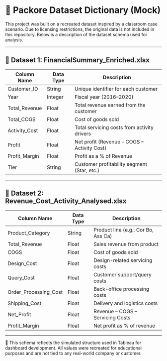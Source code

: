# 📄 Packore Dataset Dictionary (Mock)

This project was built on a recreated dataset inspired by a classroom case scenario. Due to licensing restrictions, the original data is not included in this repository. Below is a description of the dataset schema used for analysis.

---

## 📁 Dataset 1: FinancialSummary_Enriched.xlsx

| Column Name           | Data Type | Description                                  |
|-----------------------|-----------|----------------------------------------------|
| Customer_ID           | String    | Unique identifier for each customer          |
| Year                  | Integer   | Fiscal year (2016–2020)                      |
| Total_Revenue         | Float     | Total revenue earned from the customer       |
| Total_COGS            | Float     | Cost of goods sold                           |
| Activity_Cost         | Float     | Total servicing costs from activity drivers  |
| Profit                | Float     | Net profit (Revenue – COGS – Activity Cost)  |
| Profit_Margin         | Float     | Profit as a % of Revenue                     |
| Tier                  | String    | Customer profitability segment (Star, etc.)  |

---

## 📁 Dataset 2: Revenue_Cost_Activity_Analysed.xlsx

| Column Name           | Data Type | Description                                  |
|-----------------------|-----------|----------------------------------------------|
| Product_Category      | String    | Product line (e.g., Cor Bo, Ass Ca)          |
| Total_Revenue         | Float     | Sales revenue from product                   |
| COGS                  | Float     | Cost of goods sold                           |
| Design_Cost           | Float     | Design-related servicing costs               |
| Query_Cost            | Float     | Customer support/query costs                 |
| Order_Processing_Cost | Float     | Back-office processing costs                 |
| Shipping_Cost         | Float     | Delivery and logistics costs                 |
| Net_Profit            | Float     | Revenue – COGS – Servicing Costs             |
| Profit_Margin         | Float     | Net profit as % of revenue                   |

---

📌 This schema reflects the simulated structure used in Tableau for dashboard development. All values were recreated for educational purposes and are not tied to any real-world company or customer.
